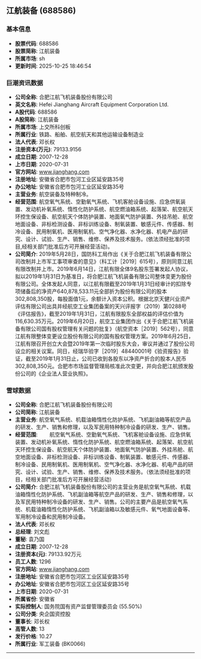 ## 江航装备 (688586)

### 基本信息

- **股票代码**: 688586
- **股票简称**: 江航装备
- **所属市场**: sh
- **更新时间**: 2025-10-25 18:46:54

### 巨潮资讯数据

- **公司全称**: 合肥江航飞机装备股份有限公司
- **英文名称**: Hefei Jianghang Aircraft Equipment Corporation Ltd.
- **A股代码**: 688586
- **A股简称**: 江航装备
- **所属市场**: 上交所科创板
- **所属行业**: 铁路、船舶、航空航天和其他运输设备制造业
- **法人代表**: 邓长权
- **注册资本(万元)**: 79133.9156
- **成立日期**: 2007-12-28
- **上市日期**: 2020-07-31
- **官方网站**: www.jianghang.com
- **注册地址**: 安徽省合肥市包河工业区延安路35号
- **办公地址**: 安徽省合肥市包河工业区延安路35号
- **主营业务**: 航空装备及特种制冷。
- **经营范围**: 航空氧气系统、空勤氧气系统、飞机客舱设备设施、应急供氧装置、发动机补氧系统、惰性化防护系统、航空燃油箱系统、起落架、航空航天环控生保设备、航空航天个体防护装置、地面氧气防护装置、外挂吊舱、航空地面设备、非标检测设备、非标训练设备、制氧装置、敏感元件、传感器、制冷设备、民用制氧机、医用制氧机、空气净化器、水净化器、机电产品的研究、设计、试验、生产、销售、维修、保养及技术服务。(依法须经批准的项目,经相关部门批准后方可开展经营活动)。
- **公司简介**: 2019年5月28日，国防科工局作出《关于合肥江航飞机装备有限公司改制并上市军工事项审查的意见》（科工计［2019］615号），原则同意江航有限改制并上市。2019年6月14日，江航有限全体9名股东签署发起人协议，拟以2019年1月31日为基准日，将合肥江航飞机装备有限公司整体变更为股份有限公司。全体发起人同意，以江航有限截至2019年1月31日经审计的扣除专项储备后的净资产640,878,533.11元全部折为股份有限公司的股本302,808,350股，每股面值1元，余额计入资本公积。根据北京天健兴业资产评估有限公司出具并经航空工业集团备案的天兴评报字（2019）第0288号《评估报告》，截至2019年1月31日，江航有限股东全部权益的评估价值为116,630.35万元。2019年6月20日，航空工业集团作出《关于合肥江航飞机装备有限公司国有股权管理有关问题的批复》（航空资本［2019］562号），同意江航有限整体变更设立股份有限公司的国有股权管理方案。2019年6月25日，江航有限召开创立大会暨2019年第一次临时股东大会，审议并通过了股份公司设立的相关议案。同日，经瑞华验字［2019］48440001号《验资报告》验证，截至2019年1月31日止，公司已收到各股东以净资产折合的股本人民币302,808,350元。合肥市市场监督管理局核准此次变更，并向合肥江航颁发股份公司的《企业法人营业执照》。

### 雪球数据

- **公司全称**: 合肥江航飞机装备股份有限公司
- **公司简称**: 江航装备
- **主营业务**: 航空氧气系统、机载油箱惰性化防护系统、飞机副油箱等航空产品的研发、生产、销售和修理，以及军民用特种制冷设备的研发、生产、销售。
- **经营范围**: 　　航空氧气系统、空勤氧气系统、飞机客舱设备设施、应急供氧装置、发动机补氧系统、惰性化防护系统、航空燃油箱系统、起落架、航空航天环控生保设备、航空航天个体防护装置、地面氧气防护装置、外挂吊舱、航空地面设备、非标检测设备、非标训练设备、制氧装置、敏感元件、传感器、制冷设备、民用制氧机、医用制氧机、空气净化器、水净化器、机电产品的研究、设计、试验、生产、销售、维修、保养及技术服务。（依法须经批准的项目，经相关部门批准后方可开展经营活动）
- **公司简介**: 合肥江航飞机装备股份有限公司的主营业务是航空氧气系统、机载油箱惰性化防护系统、飞机副油箱等航空产品的研发、生产、销售和修理，以及军民用特种制冷设备的研发、生产、销售。公司的主要产品是航空氧气系统、机载油箱惰性化防护系统、飞机副油箱以及敏感元件、氧气地面设备等、军用制冷设备和民用制冷设备。
- **法人代表**: 邓长权
- **总经理**: 刘文彪
- **董秘**: 袁乃国
- **成立日期**: 2007-12-28
- **注册资本(元)**: 79133.92万元
- **员工人数**: 1296
- **官方网站**: www.jianghang.com
- **注册地址**: 安徽省合肥市包河区工业区延安路35号
- **办公地址**: 安徽省合肥市包河区工业区延安路35号
- **上市日期**: 2020-07-31
- **所属省份**: 安徽省
- **实际控制人**: 国务院国有资产监督管理委员会 (55.50%)
- **公司分类**: 央企国资控股
- **董事长**: 邓长权
- **高管人数**: 13
- **发行价格**: 10.27
- **所属行业**: 军工装备 (BK0066)

---